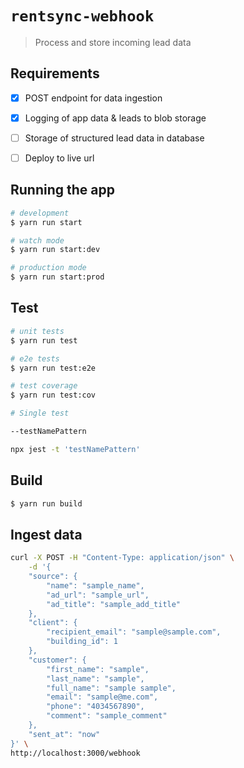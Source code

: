 # `rentsync-webhook`

> Process and store incoming lead data


## Requirements

- [x] POST endpoint for data ingestion
- [x] Logging of app data & leads to blob storage
- [ ] Storage of structured lead data in database
- [ ] Deploy to live url


## Running the app

```bash
# development
$ yarn run start

# watch mode
$ yarn run start:dev

# production mode
$ yarn run start:prod
```

## Test

```bash
# unit tests
$ yarn run test

# e2e tests
$ yarn run test:e2e

# test coverage
$ yarn run test:cov

# Single test

--testNamePattern

npx jest -t 'testNamePattern'
```

## Build 

```bash
$ yarn run build
```

## Ingest data

```bash
curl -X POST -H "Content-Type: application/json" \
    -d '{
    "source": {
        "name": "sample_name",
        "ad_url": "sample_url",
        "ad_title": "sample_add_title"
    },
    "client": {
        "recipient_email": "sample@sample.com",
        "building_id": 1
    },
    "customer": {
        "first_name": "sample",
        "last_name": "sample",
        "full_name": "sample sample",
        "email": "sample@me.com",
        "phone": "4034567890",
        "comment": "sample_comment"
    },
    "sent_at": "now"
}' \
http://localhost:3000/webhook
```
